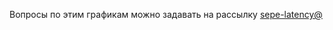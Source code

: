 Вопросы по этим графикам можно задавать на рассылку [sepe-latency@](mailto:sepe-latency@yandex-team.ru)
